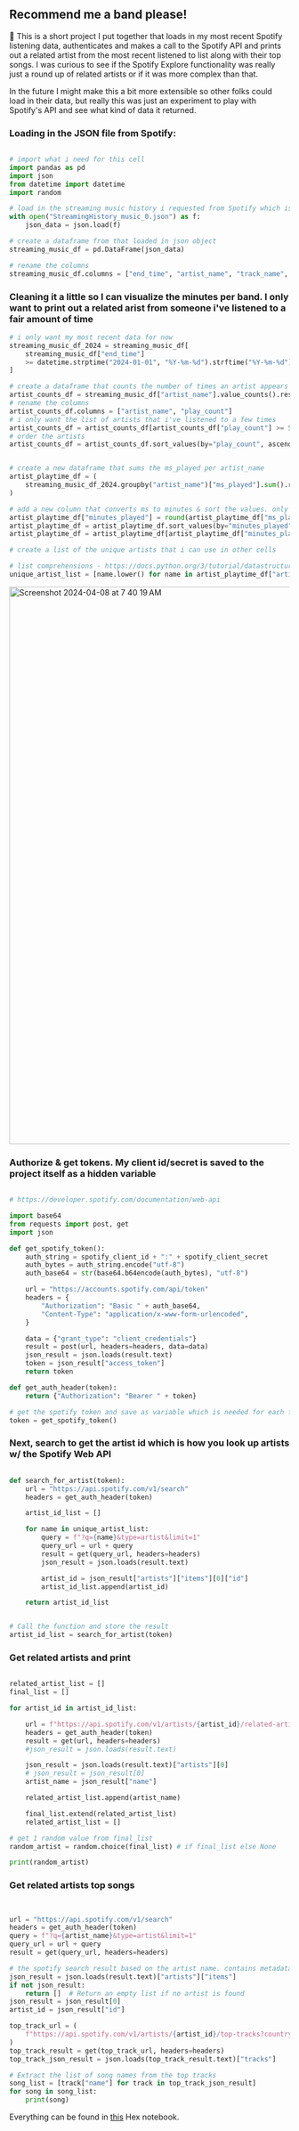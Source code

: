 ## Recommend me a band please!

👋 This is a short project I put together that loads in my most recent Spotify listening data, authenticates and makes a call to the Spotify API and prints out a related artist from the most recent listened to list along with their top songs. I was curious to see if the Spotify Explore functionality was really just a round up of related artists or if it was more complex than that. 

In the future I might make this a bit more extensible so other folks could load in their data, but really this was just an experiment to play with Spotify's API and see what kind of data it returned. 


### Loading in the JSON file from Spotify:

```python

# import what i need for this cell 
import pandas as pd
import json
from datetime import datetime
import random

# load in the streaming music history i requested from Spotify which is the last year (March 2023 - March 2024)
with open("StreamingHistory_music_0.json") as f:
    json_data = json.load(f)

# create a dataframe from that loaded in json object 
streaming_music_df = pd.DataFrame(json_data)

# rename the columns 
streaming_music_df.columns = ["end_time", "artist_name", "track_name", "ms_played"]

```

### Cleaning it a little so I can visualize the minutes per band. I only want to print out a related arist from someone i've listened to a fair amount of time 

```python
# i only want my most recent data for now 
streaming_music_df_2024 = streaming_music_df[
    streaming_music_df["end_time"]
    >= datetime.strptime("2024-01-01", "%Y-%m-%d").strftime("%Y-%m-%d")
]

# create a dataframe that counts the number of times an artist appears in my streaming list 
artist_counts_df = streaming_music_df["artist_name"].value_counts().reset_index()
# rename the columns 
artist_counts_df.columns = ["artist_name", "play_count"]
# i only want the list of artists that i've listened to a few times 
artist_counts_df = artist_counts_df[artist_counts_df["play_count"] >= 5]
# order the artists
artist_counts_df = artist_counts_df.sort_values(by="play_count", ascending=False)


# create a new dataframe that sums the ms_played per artist_name
artist_playtime_df = (
    streaming_music_df_2024.groupby("artist_name")["ms_played"].sum().reset_index()
)

# add a new column that converts ms to minutes & sort the values. only include artists with at least 20 minutes to weed out noise 
artist_playtime_df["minutes_played"] = round(artist_playtime_df["ms_played"] / 60000)
artist_playtime_df = artist_playtime_df.sort_values(by="minutes_played", ascending=False)
artist_playtime_df = artist_playtime_df[artist_playtime_df["minutes_played"] >= 20]

# create a list of the unique artists that i can use in other cells 

# list comprehensions - https://docs.python.org/3/tutorial/datastructures.html#list-comprehensions
unique_artist_list = [name.lower() for name in artist_playtime_df["artist_name"]]
```


<img width="1002" alt="Screenshot 2024-04-08 at 7 40 19 AM" src="https://github.com/ohitsmekatie/give-me-a-band/assets/9855295/a7677472-16dc-4eab-ba73-3eadcb29aa62">


### Authorize & get tokens. My client id/secret is saved to the project itself as a hidden variable 

```python

# https://developer.spotify.com/documentation/web-api

import base64
from requests import post, get
import json

def get_spotify_token():
    auth_string = spotify_client_id + ":" + spotify_client_secret
    auth_bytes = auth_string.encode("utf-8")
    auth_base64 = str(base64.b64encode(auth_bytes), "utf-8")

    url = "https://accounts.spotify.com/api/token"
    headers = {
        "Authorization": "Basic " + auth_base64,
        "Content-Type": "application/x-www-form-urlencoded",
    }

    data = {"grant_type": "client_credentials"}
    result = post(url, headers=headers, data=data)
    json_result = json.loads(result.text)
    token = json_result["access_token"]
    return token

def get_auth_header(token):
    return {"Authorization": "Bearer " + token}

# get the spotify token and save as variable which is needed for each function
token = get_spotify_token()

```

### Next, search to get the artist id which is how you look up artists w/ the Spotify Web API

```python

def search_for_artist(token):
    url = "https://api.spotify.com/v1/search"
    headers = get_auth_header(token)

    artist_id_list = []

    for name in unique_artist_list:
        query = f"?q={name}&type=artist&limit=1"
        query_url = url + query
        result = get(query_url, headers=headers)
        json_result = json.loads(result.text)

        artist_id = json_result["artists"]["items"][0]["id"]
        artist_id_list.append(artist_id)

    return artist_id_list


# Call the function and store the result
artist_id_list = search_for_artist(token)

```

### Get related artists and print 

```python

related_artist_list = []
final_list = []

for artist_id in artist_id_list:

    url = f"https://api.spotify.com/v1/artists/{artist_id}/related-artists"
    headers = get_auth_header(token)
    result = get(url, headers=headers)
    #json_result = json.loads(result.text)

    json_result = json.loads(result.text)["artists"][0]
    # json_result = json_result[0]
    artist_name = json_result["name"]

    related_artist_list.append(artist_name)

    final_list.extend(related_artist_list)
    related_artist_list = []

# get 1 random value from final_list
random_artist = random.choice(final_list) # if final_list else None

print(random_artist)

```


### Get related artists top songs 

```python


url = "https://api.spotify.com/v1/search"
headers = get_auth_header(token)
query = f"?q={artist_name}&type=artist&limit=1"
query_url = url + query
result = get(query_url, headers=headers)

# the spotify search result based on the artist name. contains metadata about that artist
json_result = json.loads(result.text)["artists"]["items"]
if not json_result:
    return []  # Return an empty list if no artist is found
json_result = json_result[0]
artist_id = json_result["id"]

top_track_url = (
    f"https://api.spotify.com/v1/artists/{artist_id}/top-tracks?country=US"
)
top_track_result = get(top_track_url, headers=headers)
top_track_json_result = json.loads(top_track_result.text)["tracks"]

# Extract the list of song names from the top tracks
song_list = [track["name"] for track in top_track_json_result]
for song in song_list:
    print(song)
```


Everything can be found in [this](https://app.hex.tech/katiesipos/app/bc8af7ef-fafb-44b9-8df2-a22b066ce4f7/latest) Hex notebook. 
